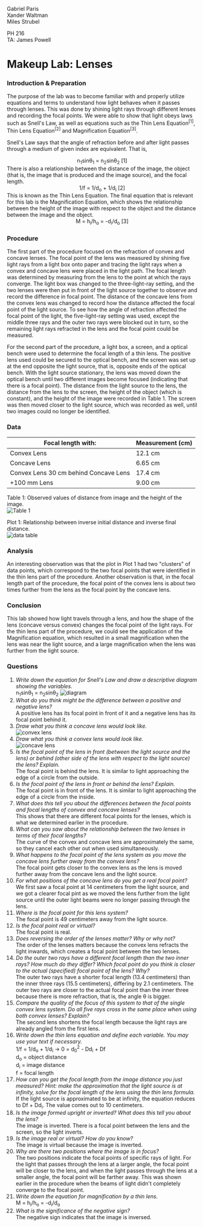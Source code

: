 Gabriel Paris  
Xander Waltman  
Miles Strubel  

PH 216  
TA: James Powell  

# Makeup Lab: Lenses

### Introduction & Preparation
The purpose of the lab was to become familiar with and properly utilize equations and terms to understand how light behaves when it passes through lenses. This was done by shining light rays through different lenses and recording the focal points. We were able to show that light obeys laws such as Snell's Law, as well as equations such as the Thin Lens Equation<sup>[1]</sup>, Thin Lens Equation<sup>[2]</sup> and Magnification Equation<sup>[3]</sup>.

Snell's Law says that the angle of refraction before and after light passes through a medium of given index are equivalent. That is,
<center>
n<sub>1</sub>sin&theta;<sub>1</sub> = n<sub>2</sub>sin&theta;<sub>2</sub> [1]
</center>  
There is also a relationship between the distance of the image, the object (that is, the image that is produced and the image source), and the focal length.
<center>
1/f = 1/d<sub>o</sub> + 1/d<sub>i</sub>
[2]
</center>
This is known as the Thin Lens Equation.  
The final equation that is relevant for this lab is the Magnification Equation, which shows the relationship between the height of the image with respect to the object and the distance between the image and the object.
<center>
M = h<sub>i</sub>/h<sub>o</sub> = -d<sub>i</sub>/d<sub>o</sub>
[3]
</center>  

### Procedure  
The first part of the procedure focused on the refraction of convex and concave lenses. The focal point of the lens was measured by shining five light rays from a light box onto paper and tracing the light rays when a convex and concave lens were placed in the light path. The focal length was determined by measuring from the lens to the point at which the rays converge. The light box was changed to the three-light-ray setting, and the two lenses were then put in front of the light source together to observe and record the difference in focal point. The distance of the concave lens from the convex lens was changed to record how the distance affected the focal point of the light source. To see how the angle of refraction affected the focal point of the light, the five-light-ray setting was used, except the middle three rays and the outer two rays were blocked out in turn, so the remaining light rays refracted in the lens and the focal point could be measured.

For the second part of the procedure, a light box, a screen, and a optical bench were used to determine the focal length of a thin lens. The positive lens used could be secured to the optical bench, and the screen was set up at the end opposite the light source, that is, opposite ends of the optical bench. With the light source stationary, the lens was moved down the optical bench until two different images become focused (indicating that there is a focal point). The distance from the light source to the lens, the distance from the lens to the screen, the height of the object (which is constant), and the height of the image were recorded in Table 1. The screen was then moved closer to the light source, which was recorded as well, until two images could no longer be identified.  

### Data  
|Focal length with:| Measurement (cm)|
|---|---|
|Convex Lens| 12.1 cm|
|Concave Lens| 6.65 cm|
|Convex Lens 30 cm behind Concave Lens| 17.4 cm|
|+100 mm Lens| 9.00 cm|

Table 1: Observed values of distance from image and the height of the image.  
![Table 1](img/Table1Lenses.PNG)  

Plot 1: Relationship between inverse initial distance and inverse final distance.  
![data table](img/LensDataPLot.PNG)  

### Analysis  
An interesting observation was that the plot in Plot 1 had two "clusters" of data points, which correspond to the two focal points that were identified in the thin lens part of the procedure. Another observation is that, in the focal length part of the procedure, the focal point of the convex lens is about two times further from the lens as the focal point by the concave lens.  

### Conclusion  
This lab showed how light travels through a lens, and how the shape of the lens (concave versus convex) changes the focal point of the light rays. For the thin lens part of the procedure, we could see the application of the Magnification equation, which resulted in a small magnification when the lens was near the light source, and a large magnification when the lens was further from the light source.  

### Questions  
1. *Write down the equation for Snell's Law and draw a descriptive diagram showing the variables.*  
n<sub>1</sub>sin&theta;<sub>1</sub> = n<sub>2</sub>sin&theta;<sub>2</sub>
![diagram](img/LensEquationDiagram.PNG)
1. *What do you think might be the difference between a positive and negative lens?*  
A positive lens has its focal point in front of it and a negative lens has its focal point behind it.  
1. *Draw what you think a concave lens would look like.*  
![convex lens](img/ConcaveLensExample.PNG)
1. *Draw what you think a convex lens would look like.*  
![concave lens](img/ConvexLensExample.PNG)
1. *Is the focal point of the lens in front (between the light source and the lens) or behind (other side of the lens with respect to the light source) the lens? Explain.*  
The focal point is behind the lens. It is similar to light approaching the edge of a circle from the outside.
1. *Is the focal point of the lens in front or behind the lens? Explain.*  
The focal point is in front of the lens. It is similar to light approaching the edge of a circle from the inside.
1. *What does this tell you about the differences between the focal points and focal lengths of convex and concave lenses?*  
This shows that there are different focal points for the lenses, which is what we determined earlier in the procedure.
1. *What can you saw about the relationship between the two lenses in terms of their focal lengths?*  
The curve of the convex and concave lens are approximately the same, so they cancel each other out when used simultaneously.
1. *What happens to the focal point of the lens system as you move the concave lens further away from the convex lens?*  
The focal point gets closer to the convex lens as the lens is moved further away from the concave lens and the light source.
1. *For what positions of the concave lens do you get a real focal point?*  
We first saw a focal point at 14 centimeters from the light source, and we got a clearer focal pint as we moved the lens further from the light source until the outer light beams were no longer passing through the lens.
1. *Where is the focal point for this lens system?*  
The focal point is 49 centimeters away from the light source.
1. *Is the focal point real or virtual?*  
The focal point is real.
1. *Does reversing the order of the lenses matter? Why or why not?*  
The order of the lenses matters because the convex lens refracts the light inwards, which creates a focal point between the two lenses.
1. *Do the outer two rays have a different focal length than the two inner rays? How much do they differ? Which focal point do you think is closer to the actual (specified) focal point of the lens? Why?*  
The outer two rays have a shorter focal length (13.4 centimeters) than the inner three rays (15.5 centimeters), differing by 2.1 centimeters. The outer two rays are closer to the actual focal point than the inner three because there is more refraction, that is, the angle &theta; is bigger.
1. *Compare the quality of the focus of this system to that of the single convex lens system. Do all five rays cross in the same place when using both convex lenses? Explain?*  
The second lens shortens the focal length because the light rays are already angled from the first lens.
1. *Write down the thin lens equation and define each variable. You may use your text if necessary.*  
1/f = 1/d<sub>o</sub> + 1/d<sub>i</sub> &rarr; 0 = d<sub>0</sub><sup>2</sup> - Dd<sub>i</sub> + Df  
d<sub>o</sub> = object distance  
d<sub>i</sub> = image distance  
f = focal length  
1. *How can you get the focal length from the image distance you just measured? Hint: make the approximation that the light source is at infinity, solve for the focal length of the lens using the thin lens formula.*  
If the light source is approximated to be at infinity, the equation reduces to Df + Dd<sub>i</sub>. The value comes out to 10 centimeters.
1. *Is the image formed upright or inverted? What does this tell you about the lens?*  
The image is inverted. There is a focal point between the lens and the screen, so the light inverts.
1. *Is the image real or virtual? How do you know?*  
The image is virtual because the image is inverted.
1. *Why are there two positions where the image is in focus?*  
The two positions indicate the focal points of specific rays of light. For the light that passes through the lens at a larger angle, the focal point will be closer to the lens, and when the light passes through the lens at a smaller angle, the focal point will be farther away. This was shown earlier in the procedure when the beams of light didn't completely converge to the focal point.
1. *Write down the equation for magnification by a thin lens.*  
M = h<sub>i</sub>/h<sub>o</sub> = -d<sub>i</sub>/d<sub>o</sub>
1. *What is the significance of the negative sign?*  
The negative sign indicates that the image is inversed.
